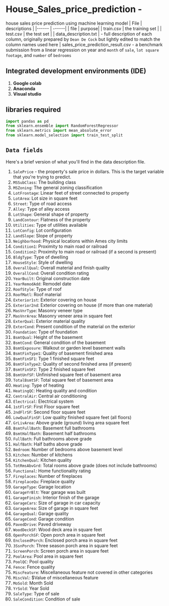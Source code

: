 # **House_Sales_price_prediction** -
house sales price prediction using machine learning model
| File | descriptions |
|------ | ------|
| file | purpose|
| train.csv | the training set |
| test.csv |  the test set |
| data_description.txt  | - full description of each column, originally prepared by `Dean De Cock` but lightly edited to match the column names used here |
sales_price_prediction_result.csv - a benchmark submission from a linear regression on year and `month` of `sale`, `lot square footage`, and `number` of `bedrooms`

## **Integrated development environments (IDE)**
   1. **Google colab**
   2. **Anaconda**
   3. **Visual studio**

## **libraries required**
``` python
import pandas as pd
from sklearn.ensemble import RandomForestRegressor
from sklearn.metrics import mean_absolute_error
from sklearn.model_selection import train_test_split
```
## `Data fields`
Here's a brief version of what you'll find in the data description file.

1) `SalePrice` - the property's sale price in dollars. This is the target variable that you're trying to predict.
2) `MSSubClass`: The building class
3) `MSZoning`: The general zoning classification
4) `LotFrontage`: Linear feet of street connected to property
5) `LotArea`: Lot size in square feet
6) `Street`: Type of road access
7) `Alley`: Type of alley access
8) `LotShape`: General shape of property
9) `LandContour`: Flatness of the property
10) `Utilities`: Type of utilities available
11) `LotConfig`: Lot configuration
12) `LandSlope`: Slope of property
13) `Neighborhood`: Physical locations within Ames city limits
14) `Condition1`: Proximity to main road or railroad
15) `Condition2`: Proximity to main road or railroad (if a second is present)
16) `BldgType`: Type of dwelling
17) `HouseStyle`: Style of dwelling
18) `OverallQual`: Overall material and finish quality
19) `OverallCond`: Overall condition rating
20) `YearBuilt`: Original construction date
21) `YearRemodAdd`: Remodel date
22) `RoofStyle`: Type of roof
23) `RoofMatl`: Roof material
24) `Exterior1st`: Exterior covering on house
25) `Exterior2nd`: Exterior covering on house (if more than one material)
26) `MasVnrType`: Masonry veneer type
27) `MasVnrArea`: Masonry veneer area in square feet
28) `ExterQual`: Exterior material quality
29) `ExterCond`: Present condition of the material on the exterior
30) `Foundation`: Type of foundation
31) `BsmtQual`: Height of the basement
32) `BsmtCond`: General condition of the basement
33) `BsmtExposure`: Walkout or garden level basement walls
34) `BsmtFinType1`: Quality of basement finished area
35) `BsmtFinSF1`: Type 1 finished square feet
36) `BsmtFinType2`: Quality of second finished area (if present)
37) `BsmtFinSF2`: Type 2 finished square feet
38) `BsmtUnfSF`: Unfinished square feet of basement area
39) `TotalBsmtSF`: Total square feet of basement area
40) `Heating`: Type of heating
41) `HeatingQC`: Heating quality and condition
42) `CentralAir`: Central air conditioning
43) `Electrical`: Electrical system
44) `1stFlrSF`: First Floor square feet
45) `2ndFlrSF`: Second floor square feet
46) `LowQualFinSF`: Low quality finished square feet (all floors)
47) `GrLivArea`: Above grade (ground) living area square feet
48) `BsmtFullBath`: Basement full bathrooms
49) `BsmtHalfBath`: Basement half bathrooms
50) `FullBath`: Full bathrooms above grade
51) `HalfBath`: Half baths above grade
52) `Bedroom`: Number of bedrooms above basement level
53) `Kitchen`: Number of kitchens
54) `KitchenQual`: Kitchen quality
55) `TotRmsAbvGrd`: Total rooms above grade (does not include bathrooms)
56) `Functional`: Home functionality rating
57) `Fireplaces`: Number of fireplaces
58) `FireplaceQu`: Fireplace quality
59) `GarageType`: Garage location
60) `GarageYrBlt`: Year garage was built
61) `GarageFinish`: Interior finish of the garage
62) `GarageCars`: Size of garage in car capacity
63) `GarageArea`: Size of garage in square feet
64) `GarageQual`: Garage quality
65) `GarageCond`: Garage condition
66) `PavedDrive`: Paved driveway
67) `WoodDeckSF`: Wood deck area in square feet
68) `OpenPorchSF`: Open porch area in square feet
69) `EnclosedPorch`: Enclosed porch area in square feet
70) `3SsnPorch`: Three season porch area in square feet
71) `ScreenPorch`: Screen porch area in square feet
72) `PoolArea`: Pool area in square feet
73) `PoolQC`: Pool quality
74) `Fence`: Fence quality
75) `MiscFeature`: Miscellaneous feature not covered in other categories
76) `MiscVal`: $Value of miscellaneous feature
77) `MoSold`: Month Sold
78) `YrSold`: Year Sold
79) `SaleType`: Type of sale
80) `SaleCondition`: Condition of sale